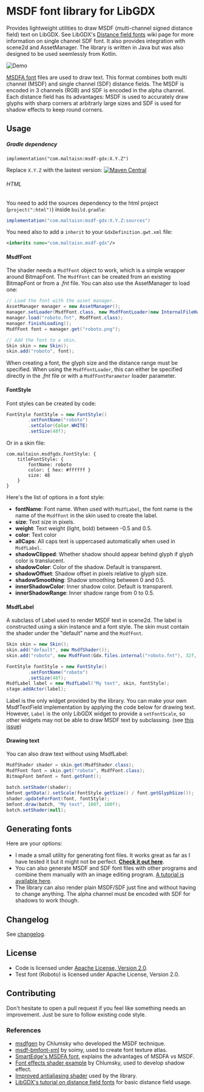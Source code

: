 # MSDF font library for LibGDX
Provides lightweight utilities to draw MSDF (multi-channel signed distance field) 
text on LibGDX. See LibGDX's [Distance field fonts][sdf-libgdx] wiki page for more information on
single channel SDF font. It also provides integration with scene2d and AssetManager. 
The library is written in Java but was also designed to be used seemlessly from Kotlin.

![Demo](demo.gif)

[MSDFA font][msdfa] files are used to draw text. This format combines both
multi channel (MSDF) and single channel (SDF) distance fields. 
The MSDF is encoded in 3 channels (RGB) and SDF is encoded in the alpha channel.
Each distance field has its advantages: MSDF is used to accurately draw glyphs with 
sharp corners at arbitrarly large sizes and SDF is used for shadow effects to keep 
round corners.

## Usage

##### Gradle dependency
```
implementation("com.maltaisn:msdf-gdx:X.Y.Z")
```
Replace `X.Y.Z` with the lastest version: [![Maven Central](https://img.shields.io/maven-central/v/com.maltaisn/msdf-gdx)](https://search.maven.org/artifact/com.maltaisn/msdf-gdx)

###### HTML

You need to add the sources dependency to the html project (`project(":html")`) inside `build.gradle`:
````groovy
implementation("com.maltaisn:msdf-gdx:X.Y.Z:sources")
````

You need also to add a `inherit` to your `GdxDefinition.gwt.xml` file:
````xml
<inherits name="com.maltaisn.msdf-gdx"/>
````

#### MsdfFont
The shader needs a `MsdfFont` object to work, which is a simple wrapper around BitmapFont.
The `MsdfFont` can be created from an existing BitmapFont or from a *.fnt* file. 
You can also use the AssetManager to load one:
```java
// Load the font with the asset manager.
AssetManager manager = new AssetManager();
manager.setLoader(MsdfFont.class, new MsdfFontLoader(new InternalFileHandleResolver()));
manager.load("roboto.fnt", MsdfFont.class);
manager.finishLoading();
MsdfFont font = manager.get("roboto.png");

// Add the font to a skin.
Skin skin = new Skin();
skin.add("roboto", font);
```
When creating a font, the glyph size and the distance range must be specified. When using the `MsdfFontLoader`, 
this can either be specified directly in the *.fnt* file or with a `MsdfFontParameter` loader parameter.

#### FontStyle
Font styles can be created by code:
```java
FontStyle fontStyle = new FontStyle()
        .setFontName("roboto")
        .setColor(Color.WHITE)
        .setSize(48f);
```
Or in a skin file:
```libgdxjson
com.maltaisn.msdfgdx.FontStyle: {
    titleFontStyle: {
        fontName: roboto
        color: { hex: #ffffff }
        size: 48
    }
}
```

Here's the list of options in a font style:
- **fontName**: Font name. When used with `MsdfLabel`, the font name is the name of the `MsdfFont` 
  in the skin used to create the label.
- **size**: Text size in pixels.
- **weight**: Text weight (light, bold) between -0.5 and 0.5.
- **color**: Text color
- **allCaps**: All caps text is uppercased automatically when used in `MsdfLabel`.
- **shadowClipped**: Whether shadow should appear behind glyph if glyph color is translucent.
- **shadowColor**: Color of the shadow. Default is transparent.
- **shadowOffset**: Shadow offset in pixels relative to glyph size.
- **shadowSmoothing**: Shadow smoothing between 0 and 0.5.
- **innerShadowColor**: Inner shadow color. Default is transparent.
- **innerShadowRange**: Inner shadow range from 0 to 0.5.

#### MsdfLabel
A subclass of Label used to render MSDF text in scene2d. The label is constructed using a skin instance
and a font style. The skin must contain the shader under the "default" name and the `MsdfFont`.
```java
Skin skin = new Skin();
skin.add("default", new MsdfShader());
skin.add("roboto", new MsdfFont(Gdx.files.internal("roboto.fnt"), 32f, 5f));

FontStyle fontStyle = new FontStyle()
        .setFontName("roboto")
        .setSize(48f);
MsdfLabel label = new MsdfLabel("My text", skin, fontStyle);
stage.addActor(label);
```

Label is the only widget provided by the library. You can make your own MsdfTextField implementation
by applying the code below for drawing text. However, `Label` is the only LibGDX widget to provide
a `setFontScale`, so other widgets may not be able to draw MSDF text by subclassing. 
(see [this issue](https://github.com/libgdx/libgdx/issues/5719))

#### Drawing text
You can also draw text without using MsdfLabel:
```java
MsdfShader shader = skin.get(MsdfShader.class);
MsdfFont font = skin.get("roboto", MsdfFont.class);
BitmapFont bmfont = font.getFont();

batch.setShader(shader);
bmfont.getData().setScale(fontStyle.getSize() / font.getGlyphSize());
shader.updateForFont(font, fontStyle);
bmfont.draw(batch, "My text", 100f, 100f);
batch.setShader(null);
```

## Generating fonts
Here are your options:
- I made a small utility for generating font files. It works great as far as I have tested 
it but it might not be perfect. **[Check it out here][msdf-gdx-gen]**.
- You can also generate MSDF and SDF font files with other programs and
combine them manually with an image editing program. [A tutorial is available here][gen-util-old].
- The library can also render plain MSDF/SDF just fine and without having to change 
anything. The alpha channel must be encoded with SDF for shadows to work though.

## Changelog
See [changelog](CHANGELOG.md).

## License
- Code is licensed under [Apache License, Version 2.0](LICENSE).
- Test font (Roboto) is licensed under Apache License, Version 2.0.

## Contributing
Don't hesitate to open a pull request if you feel like something needs an improvement.
Just be sure to follow existing code style.

### References
- [msdfgen][msdfgen] by Chlumsky who developed the MSDF technique.
- [msdf-bmfont-xml][msdf-bmfont-xml] by soimy, used to create font texture atlas.
- [SmartEdge's MSDFA font][msdfa], explains the advantages of MSDFA vs MSDF.
- [Font effects shader example][effects-shader] by Chlumsky, used to develop shadow effect.
- [Improved antialiasing shader][better-aa] used by the library.
- [LibGDX's tutorial on distance field fonts][sdf-libgdx] for basic distance field usage.


[msdfa]: http://inter-illusion.com/assets/I2SmartEdgeManual/SmartEdge.html?WhatSDFFormattouse.html
[msdf-bmfont-xml]: https://github.com/soimy/msdf-bmfont-xml
[msdfgen]: https://github.com/Chlumsky/msdfgen
[xml-to-fnt]: utils/bmfont_converter.py
[charset]: utils/charset.txt
[charset-wiki]: https://en.wikipedia.org/wiki/ISO/IEC_8859-15
[sdf-libgdx]: https://github.com/libgdx/libgdx/wiki/Distance-field-fonts
[effects-shader]: https://gist.github.com/Chlumsky/263c960ae0a7df59afc2da4051eb0553
[better-aa]: https://github.com/Chlumsky/msdfgen/issues/36
[msdf-gdx-gen]: https://github.com/maltaisn/msdf-gdx-gen
[gen-util-old]: utils/README.md
